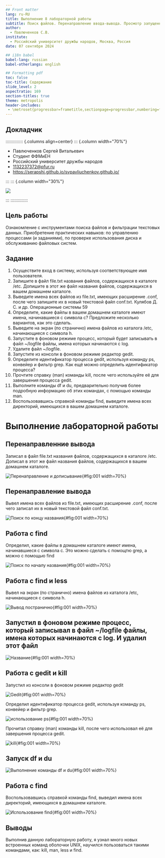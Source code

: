 ```yaml
---
## Front matter
lang: ru-RU
title: Выполнение 8 лабораторной работы
subtitle: Поиск файлов. Перенаправление ввода-вывода. Просмотр запущенных процессов
author:
  - Павлюченков С.В.
institute:
  - Российский университет дружбы народов, Москва, Россия
date: 07 сентября 2024

## i18n babel
babel-lang: russian
babel-otherlangs: english

## Formatting pdf
toc: false
toc-title: Содержание
slide_level: 2
aspectratio: 169
section-titles: true
theme: metropolis
header-includes:
 - \metroset{progressbar=frametitle,sectionpage=progressbar,numbering=fraction}
---
```


## Докладчик

:::::::::::::: {.columns align=center}
::: {.column width="70%"}

  * Павлюченков Сергей Витальевич
  * Студент ФФМиЕН
  * Российский университет дружбы народов
  * [1132237372@pfur.ru](mailto:1132237372@pfur.ru)
  * <https://serapshi.github.io/svpavliuchenkov.github.io/>

:::
::: {.column width="30%"}

![](./image/my_photo.jpg)

:::
::::::::::::::

## Цель работы

Ознакомление с инструментами поиска файлов и фильтрации текстовых данных.
Приобретение практических навыков: по управлению процессами (и заданиями), по
проверке использования диска и обслуживанию файловых систем.


## Задание

1. Осуществите вход в систему, используя соответствующее имя пользователя.
2. Запишите в файл file.txt названия файлов, содержащихся в каталоге /etc. Допишите в этот же файл названия файлов, содержащихся в вашем домашнем каталоге.
3. Выведите имена всех файлов из file.txt, имеющих расширение .conf, после чего
запишите их в новый текстовой файл conf.txt.
Кулябов Д. С. и др. Операционные системы 59
4. Определите, какие файлы в вашем домашнем каталоге имеют имена, начинавшиеся
с символа c? Предложите несколько вариантов, как это сделать.
5. Выведите на экран (по странично) имена файлов из каталога /etc, начинающиеся
с символа h.
6. Запустите в фоновом режиме процесс, который будет записывать в файл ~/logfile
файлы, имена которых начинаются с log.
7. Удалите файл ~/logfile.
8. Запустите из консоли в фоновом режиме редактор gedit.
9. Определите идентификатор процесса gedit, используя команду ps, конвейер и фильтр
grep. Как ещё можно определить идентификатор процесса?
10. Прочтите справку (man) команды kill, после чего используйте её для завершения
процесса gedit.
11. Выполните команды df и du, предварительно получив более подробную информацию
об этих командах, с помощью команды man.
12. Воспользовавшись справкой команды find, выведите имена всех директорий, имеющихся в вашем домашнем каталоге.



# Выполнение лабораторной работы

## Перенаправленние вывода 

Записал в файл file.txt названия файлов, содержащихся в каталоге /etc. Дописал в этот же файл названия файлов, содержащихся в вашем домашнем каталоге.

![Перенаправление и дописывание](image/1.png){#fig:001 width=70%}

## Перенаправление вывода 

Вывел имена всех файлов из file.txt, имеющих расширение .conf, после чего записал их в новый текстовой файл conf.txt.

![Поиск по концу названия](image/2.png){#fig:001 width=70%}

## Работа с find 

Определил, какие файлы в домашнем каталоге имеют имена, начинавшиеся с символа c. Это можно сделать с помощтю grep, а можно с помощью find

![Поиск по началу названия](image/3.png){#fig:001 width=70%}

## Работа с find и less 

Вывел на экран (по странично) имена файлов из каталога /etc, начинающиеся с символа h.

![Вывод постранично](image/4.png){#fig:001 width=70%}

## Запустил в фоновом режиме процесс, который записывал в файл ~/logfile файлы, имена которых начинаются с log. И удалил этот файл

![Название](image/5.png){#fig:001 width=70%}

## Работа с gedit и kill 

Запустил из консоли в фоновом режиме редактор gedit

![Gedit](image/6.png){#fig:001 width=70%}

Определил идентификатор процесса gedit, используя команду ps, конвейер и фильтр grep.

![использование ps](image/7.png){#fig:001 width=70%}

Прочитал справку (man) команды kill, после чего использовал её для завершения процесса gedit.

![kill](image/8.png){#fig:001 width=70%}

## Запуск df и du

![Выполнение команды df и du](image/9.png){#fig:001 width=70%}

## Работа с find

Воспользовавшись справкой команды find, выведил имена всех директорий, имеющихся в домашнем каталоге.

![Использование find](image/10.png){#fig:001 width=70%}

## Выводы

Выполнив данную лабораторную работу, я узнал много новых встроенных команд оболочки UNIX, научился пользоваться такими командами, как: kill, man, less и find.